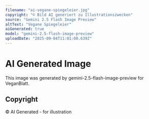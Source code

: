 ```yaml
---
filename: "ai-vegane-spiegeleier.jpg"
copyright: "© Bild AI generiert zu Illustrationszwecken"
source: "Gemini 2.5 Flash Image Preview"
altText: "Vegane Spiegeleier"
aiGenerated: true
model: "gemini-2.5-flash-image-preview"
uploadDate: "2025-09-04T11:01:00.639Z"
---
```


# AI Generated Image

This image was generated by gemini-2.5-flash-image-preview for VeganBlatt.

## Copyright
© AI Generated - for illustration

